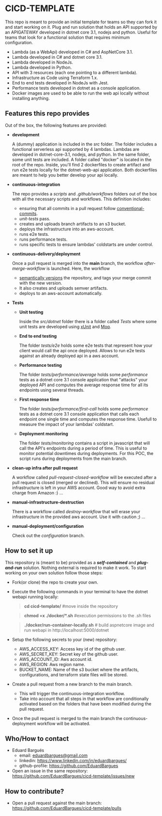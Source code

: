 # CICD-TEMPLATE

This repo is meant to provide an initial template for teams so they can fork it and start working on it. Plug and run solution that holds an API supported by an APIGATEWAY developed in dotnet core 3.1, nodejs and python. Useful for teams that look for a functional solution that requires minimum configuration.

- Lambda (as a WebApi) developed in C# and AspNetCore 3.1.
- Lambda developed in C# and dotnet core 3.1.
- Lambda developed in NodeJs.
- Lambda developed in Python.
- API with 3 resources (each one pointing to a different lambda).
- Infrastructure as Code using Terraform 1.x.
- End to end tests developed in NodeJs with Jest.
- Performance tests developed in dotnet as a console application.
- Docker images are used to be able to run the web api locally without installing anything.

## Features this repo provides

Out of the box, the following features are provided:

- **development**

  A (dummy) application is included in the _src_ folder. The folder includes a functional serverless api supported by 4 lambdas. Lambdas are developed in dotnet-core-3.1, nodejs, and python. In the same folder, some unit tests are included. A folder called "docker" is located in the root of the repo. Inside, you'll find 2 dockerfiles to create artifact and run e2e tests locally for the dotnet-web-api application. Both dockerfiles are meant to help you better develop your api locally.

- **continuous-integration**

  The repo provides a _scripts_ and _.github/workflows_ folders out of the box with all the necessary scripts and workflows. This definition includes:

  - ensuring that all commits in a pull request follow [conventional-commits](https://www.conventionalcommits.org/en/v1.0.0/).
  - _unit-tests_ pass.
  - creates and uploads branch artifacts to an s3 bucket.
  - deploys the infrastructure into an aws-account.
  - runs e2e tests.
  - runs performance tests.
  - runs specific tests to ensure lambdas' coldstarts are under control.

- **continuous-delivery/deployment**

  Once a pull request is merged into the **main** branch, the workflow _after-merge-workflow_ is launched. Here, the workflow

  - [semantically versions](https://semver.org/) the repository, and tags your merge commit with the new version.
  - It also creates and uploads semver artifacts.
  - deploys to an aws-account automatically.

- **Tests**

  - **Unit testing**

    Inside the _src/dotnet_ folder there is a folder called _Tests_ where some unit tests are developed using [xUnit](https://xunit.net/) and [Moq](https://github.com/moq).

  - **End to end testing**

    The folder _tests/e2e_ holds some e2e tests that represent how your client would call the api once deployed. Allows to run e2e tests against an already deployed api in a aws account.

  - **Performance testing**

    The folder _tests/performance/average_ holds some _performance_ tests as a dotnet core 3.1 console application that "attacks" your deployed API and computes the average response time for all its endpoints using several threads.

  - **First response time**

    The folder _tests/performance/first-call_ holds some _performance_ tests as a dotnet core 3.1 console application that calls each endpoint one single time and computes the response time. Usefull to measure the impact of your lambdas' coldstart.

  - **Deployment monitoring**

    The folder _tests/monitoring_ contains a script in javascript that will call the API's endpoints during a period of time. This is useful to monitor potential downtimes during deployments. For this POC, the script runs during deployments from the main branch.

- **clean-up infra after pull request**

  A workflow called _pull-request-closed-workflow_ will be executed after a pull request is closed (merged or declined). This will ensure no residual infrastructure is left in your AWS account. Good way to avoid extra charge from Amazon :) ...

- **manual-infrastructure-destruction**

  There is a workflow called _destroy-workflow_ that will erase your infrastructure in the provided aws account. Use it with caution ;) ...

- **manual-deployment/configuration**

  Check out the _configuration_ branch.

## How to set it up

This repository is (meant to be) provided as a **_self-contained_** and **_plug-and-run_** solution. Nothing external is required to make it work.
To start working on your own solution follow those steps:

- Fork(or clone) the repo to create your own.
- Execute the following commands in your terminal to have the dotnet webapi running locally:

  > **cd cicd-template/** #move inside the repository

  > **chmod +x ./docker/\*.sh** #execution permissions to the .sh files

  > **./docker/run-container-locally.sh** # build aspnetcore image and run webapi in http://localhost:5000/dotnet

- Setup the following secrets to your (new) repository:

  - AWS_ACCESS_KEY: Access key id of the github user.
  - AWS_SECRET_KEY: Secret key of the github user.
  - AWS_ACCOUNT_ID: Aws account id.
  - AWS_REGION: Aws region name.
  - BUCKET_NAME: Name of the s3 bucket where the artifacts, configurations, and terraform state files will be stored.

- Create a pull request from a new branch to the main branch.

  - This will trigger the continuous-integration workflow.
  - Take into account that all steps in that workflow are conditionally activated based on the folders that have been modified during the pull request.

- Once the pull request is merged to the main branch the continuous-deployment workflow will be activated.

## Who/How to contact

- Eduard Bargués
  - email: eduardbargues@gmail.com
  - linkedin: https://www.linkedin.com/in/eduardbargues/
  - github-profile: https://github.com/EduardBargues
- Open an issue in the same repository: https://github.com/EduardBargues/cicd-template/issues/new

## How to contribute?

- Open a pull request against the main branch: https://github.com/EduardBargues/cicd-template/pulls
